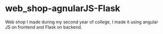 # web_shop-agnularJS-Flask
Web shop I made during my second year of college, I made it using angular JS on frontend and Flask on backend.
